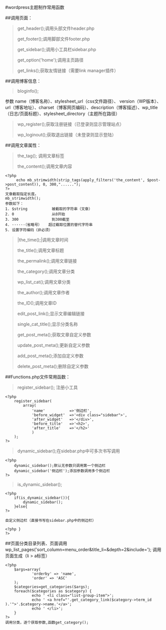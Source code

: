 #wordpress主题制作常用函数

##调用页面：
> get_header();调用头部文件header.php
> 
> get_footer();调用脚部文件footer.php
> 
> get_sidebar();调用小工具栏sidebar.php
> 
> get_option('home');调用主页路径
> 
> get_links();获取友情链接（需要link manager插件）

##调用博客信息：
> bloginfo();

参数 name（博客名称）、stylesheet_url（css文件路径）、
version（WP版本）、url（博客地址）、charset（博客网页编码）、description（博客描述）、wp_title（日志/页面标题）、stylesheet_directory（主题所在路径）

> wp_register();获取注册链接（已登录则显示管理站点）
> 
> wp_loginout();获取退出链接（未登录则显示登陆）


##调用文章属性：
> the_tag(); 调用文章标签
> 
> the_content();调用文章内容

	<?php
		 echo mb_strimwidth(strip_tags(apply_filters('the_content', $post->post_content)), 0, 300,"......"); 
	?>
	文章截取指定长度。
	mb_strimwidth();
	参数如下：
	1. $string           被截取的字符串（文章）
	2. 0                 从0开始
	3. 300               到300截至
	4. ······（省略号）   超过截取位置的替代字符串
	5. 设置字符编码（非必须）   


> |the_time();|调用文章时间
> 
> the_title();调用文章标题
> 
> the_permalink();调用文章链接
> 
> the_category();调用文章分类
> 
> wp_list_cat();调用文章分类
> 
> the_author();调用文章作者
> 
> the_ID();调用文章ID
> 
> edit_post_link();显示文章编辑链接
> 
> single_cat_title();显示分类名称
> 
> get_post_meta();获取文章自定义参数
> 
> update_post_meta();更新自定义参数
> 
> add_post_meta();添加自定义参数
> 
> delete_post_meta();删除自定义参数
> 

##Functions.php文件常用函数：
> register_sidebar(); 注册小工具

	<?php
		register_sidebar(
			array(
				'name'           =>'侧边栏',
				'before_widget'  =>'<div class="sidebar">',
				'after_widget'   =>'</div>',
				'before_title'   =>'<h2>',
				'after_title'    =>'</h2>'
				)		
		);
	?>

> dynamic_sidebar();在sidebar.php中可多次书写调用

	<?php
		dynamic_sidebar();默认无参数只调用第一个侧边栏
		dynamic_sidebar('侧边栏');添加参数调用多个侧边栏
	?>
	

> is_dynamic_sidebar();

	<?php
		if(is_dynamic_sidebar()){
			dynamic_sidebar();
		}else{
	?>
	
	自定义侧边栏（直接书写在sidebar.php中的侧边栏）
	
	<?php }
	?>

##页面分类目录列表、页面调用
	wp_list_pages('sort_column=menu_order&title_li=&depth=2&include=');
	调用页面生成（li > a标签）

	<?php
		$args=array(
				'orderby' => 'name',
				'order' => 'ASC'
		);
		$categories=get_categories($args);
		foreach($categories as $category) {
				echo ' <li class="list-group-item">';
				echo ' <a href="'.get_category_link($category->term_id ).'">'.$category->name.'</a>';
				echo ' </li>';
		}
	?>
	调用分类，逐个获取参数,函数get_category();


	